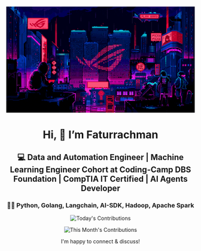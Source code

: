 <div align="center">
  
  ![Banner GIF](images/desktop-neon-gaming.gif)

  # Hi, 👋 I’m Faturrachman

  ## 💻 Data and Automation Engineer | Machine Learning Engineer Cohort at Coding-Camp DBS Foundation | CompTIA IT Certified | AI Agents Developer

  ### 👩‍💻 Python, Golang, Langchain, AI-SDK, Hadoop, Apache Spark

  <!-- TODAY_CONTRIBUTIONS: 5 -->
  ![Today's Contributions](https://img.shields.io/badge/Today's%20Contributions-5-purple)

  <!-- MONTH_CONTRIBUTIONS: 80 2025-05 -->
  ![This Month's Contributions](https://img.shields.io/badge/This%20Month's%20Contributions-80-orange)
  
  I'm happy to connect & discuss!
  
</div>
